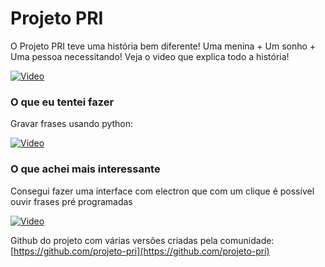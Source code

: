 # Projeto PRI


O Projeto PRI teve uma história bem diferente! Uma menina + Um sonho + Uma pessoa necessitando!
Veja o video que explica todo a história!

[![Video](https://img.youtube.com/vi/SLZFqMDMtJQ/0.jpg)](https://www.youtube.com/watch?v=SLZFqMDMtJQ)

### O que eu tentei fazer
Gravar frases usando python:

[![Video](https://img.youtube.com/vi/4oCHtqKj35s/0.jpg)](https://www.youtube.com/watch?v=4oCHtqKj35s)

### O que achei mais interessante
Consegui fazer uma interface com electron que com um clique é possível ouvir frases pré programadas

[![Video](https://img.youtube.com/vi/9Ry2a8n-_VM/0.jpg)](https://www.youtube.com/watch?v=9Ry2a8n-_VM)

Github do projeto com várias versões criadas pela comunidade: [https://github.com/projeto-pri](https://github.com/projeto-pri)

